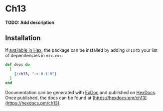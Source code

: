# Ch13

**TODO: Add description**

## Installation

If [available in Hex](https://hex.pm/docs/publish), the package can be installed
by adding `ch13` to your list of dependencies in `mix.exs`:

```elixir
def deps do
  [
    {:ch13, "~> 0.1.0"}
  ]
end
```

Documentation can be generated with [ExDoc](https://github.com/elixir-lang/ex_doc)
and published on [HexDocs](https://hexdocs.pm). Once published, the docs can
be found at [https://hexdocs.pm/ch13](https://hexdocs.pm/ch13).

